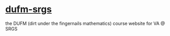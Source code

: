 # [dufm-srgs](https://dufm-srgs.github.io/)

the DUFM (dirt under the fingernails mathematics) course website for VA @ SRGS
